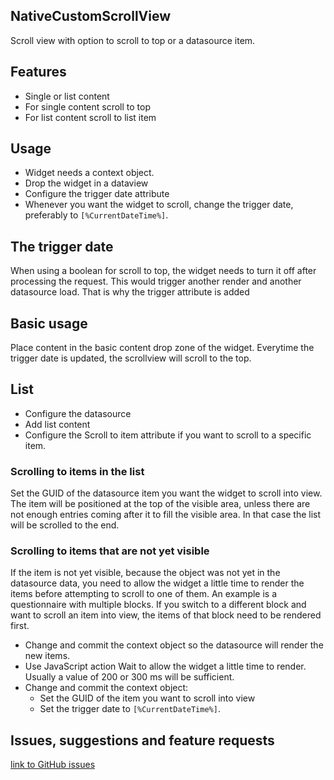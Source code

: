 ## NativeCustomScrollView
Scroll view with option to scroll to top or a datasource item.

## Features
- Single or list content
- For single content scroll to top
- For list content scroll to list item

## Usage
- Widget needs a context object.
- Drop the widget in a dataview
- Configure the trigger date attribute
- Whenever you want the widget to scroll, change the trigger date, preferably to `[%CurrentDateTime%]`.

## The trigger date
When using a boolean for scroll to top, the widget needs to turn it off after processing the request. This would trigger another render and another datasource load.
That is why the trigger attribute is added

## Basic usage
Place content in the basic content drop zone of the widget. Everytime the trigger date is updated, the scrollview will scroll to the top.

## List
- Configure the datasource
- Add list content
- Configure the Scroll to item attribute if you want to scroll to a specific item.

### Scrolling to items in the list
Set the GUID of the datasource item you want the widget to scroll into view. The item will be positioned at the top of the visible area, unless there are not enough entries coming after it to fill the visible area. In that case the list will be scrolled to the end.

### Scrolling to items that are not yet visible
If the item is not yet visible, because the object was not yet in the datasource data, you need to allow the widget a little time to render the items before attempting to scroll to one of them. An example is a questionnaire with multiple blocks. If you switch to a different block and want to scroll an item into view, the items of that block need to be rendered first. 
- Change and commit the context object so the datasource will render the new items.
- Use JavaScript action Wait to allow the widget a little time to render. Usually a value of 200 or 300 ms will be sufficient.
- Change and commit the context object:
    - Set the GUID of the item you want to scroll into view
    - Set the trigger date to `[%CurrentDateTime%]`.

## Issues, suggestions and feature requests
[link to GitHub issues](https://github.com/Itvisors/mendix-NativeCustomScrollView/issues)
